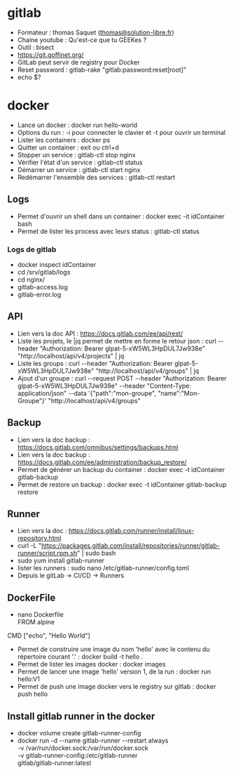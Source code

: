# gitlab
- Formateur : thomas Saquet (thomas@solution-libre.fr)  
- Chaine youtube : Qu'est-ce que tu GEEKes ?  
- Outil : bisect  
- https://git.goffinet.org/  
- GitLab peut servir de registry pour Docker  
- Reset password : gitlab-rake "gitlab:password:reset[root]"
- echo $?

# docker
- Lance un docker : docker run hello-world  
- Options du run : -i pour connecter le clavier et -t pour ouvrir un terminal  
- Lister les containers : docker ps  
- Quitter un container : exit ou ctrl+d
- Stopper un service : gitlab-ctl stop nginx
- Vérifier l'état d'un service : gitlab-ctl status  
- Démarrer un service : gitlab-ctl start nginx  
- Redémarrer l'ensemble des services : gitlab-ctl restart

## Logs
- Permet d'ouvrir un shell dans un container : docker exec -it idContainer bash  
- Permet de lister les process avec leurs status : gitlab-ctl status

### Logs de gitlab
- docker inspect idContainer  
- cd /srv/gitlab/logs  
- cd nginx/  
- gitlab-access.log  
- gitlab-error.log

## API
- Lien vers la doc API : https://docs.gitlab.com/ee/api/rest/  
- Liste les projets, le |jq permet de mettre en forme le retour json : curl --header "Authorization: Bearer glpat-5-xW5WL3HpDUL7Jw938e" "http://localhost/api/v4/projects" | jq  
- Liste les groups : curl --header "Authorization: Bearer glpat-5-xW5WL3HpDUL7Jw938e" "http://localhost/api/v4/groups" | jq  
- Ajout d'un groupe : curl --request POST --header "Authorization: Bearer glpat-5-xW5WL3HpDUL7Jw938e" --header "Content-Type: application/json" --data '{"path":"mon-groupe", "name":"Mon-Groupe"}' "http://localhost/api/v4/groups"

## Backup
- Lien vers la doc backup : https://docs.gitlab.com/omnibus/settings/backups.html
- Lien vers la doc backup : https://docs.gitlab.com/ee/administration/backup_restore/  
- Permet de générer un backup du container : docker exec -t idContainer gitlab-backup  
- Permet de restore un backup : docker exec -t idContainer gitlab-backup restore

## Runner
- Lien vers la doc : https://docs.gitlab.com/runner/install/linux-repository.html
- curl -L "https://packages.gitlab.com/install/repositories/runner/gitlab-runner/script.rpm.sh" | sudo bash
- sudo yum install gitlab-runner
- lister les runners : sudo nano /etc/gitlab-runner/config.toml  
- Depuis le gitLab -> CI/CD -> Runners  

## DockerFile
- nano Dockerfile  
FROM alpine  

CMD ["echo", "Hello World"]  
- Permet de construire une image du nom 'hello' avec le contenu du répertoire courant '.' : docker build -t hello .  
- Permet de lister les images docker : docker images  
- Permet de lancer une image 'hello' version 1, de la run : docker run hello:V1
- Permet de push une image docker vers le registry sur gitlab : docker push hello  

## Install gitlab runner in the docker
- docker volume create gitlab-runner-config
- docker run -d --name gitlab-runner --restart always \
    -v /var/run/docker.sock:/var/run/docker.sock \
    -v gitlab-runner-config:/etc/gitlab-runner \
    gitlab/gitlab-runner:latest

